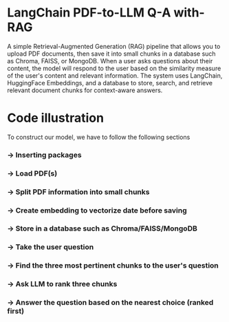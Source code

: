# LangChain PDF-to-LLM Q-A with-RAG
A simple Retrieval-Augmented Generation (RAG) pipeline that allows you to upload PDF documents, then save it into small chunks in a database such as Chroma, FAISS, or MongoDB. When a user asks questions about their content, the model will respond to the user based on the similarity measure of the user's content and relevant information.
The system uses LangChain, HuggingFace Embeddings, and a database to store, search, and retrieve relevant document chunks for context-aware answers.

# Code illustration
To construct our model, we have to follow the following sections

### -> Inserting packages
### -> Load PDF(s)
### -> Split PDF information into small chunks
### -> Create embedding to vectorize date before saving
### -> Store in a database such as Chroma/FAISS/MongoDB
### -> Take the user question
### -> Find the three most pertinent chunks to the user's question 
### -> Ask LLM to rank three chunks
### -> Answer the question based on the nearest choice (ranked first)
